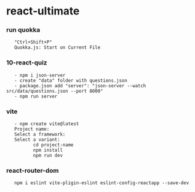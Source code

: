 # react-ultimate


### run quokka
       "Ctrl+Shift+P"
       Quokka.js: Start on Current File

### 10-react-quiz
       - npm i json-server
       - create "data" folder with questions.json
       - package.json add "server": "json-server --watch src/data/questions.json --port 8000"
       - npm run server

### vite
       - npm create vite@latest
       Project name:
       Select a framework:
       Select a variant:
              cd project-name
              npm install
              npm run dev

### react-router-dom
       npm i eslint vite-pligin-eslint eslint-config-reactapp --save-dev
